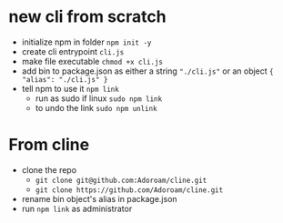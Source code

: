 # new cli from scratch

- initialize npm in folder `npm init -y`
- create cli entrypoint `cli.js`
- make file executable `chmod +x cli.js`
- add bin to package.json as either a string `"./cli.js"` or an object `{ "alias": "./cli.js" }`
- tell npm to use it `npm link`
  - run as sudo if linux `sudo npm link`
  - to undo the link `sudo npm unlink`

# From cline 
- clone the repo 
  - `git clone git@github.com:Adoroam/cline.git` 
  - `git clone https://github.com/Adoroam/cline.git`
- rename bin object's alias in package.json
- run `npm link` as administrator